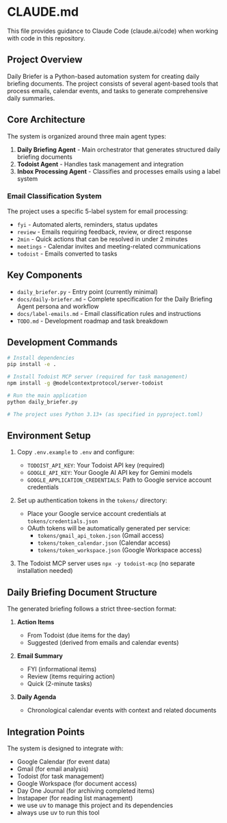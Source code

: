 # CLAUDE.md

This file provides guidance to Claude Code (claude.ai/code) when working with code in this repository.

## Project Overview

Daily Briefer is a Python-based automation system for creating daily briefing documents. The project consists of several agent-based tools that process emails, calendar events, and tasks to generate comprehensive daily summaries.

## Core Architecture

The system is organized around three main agent types:

1. **Daily Briefing Agent** - Main orchestrator that generates structured daily briefing documents
2. **Todoist Agent** - Handles task management and integration
3. **Inbox Processing Agent** - Classifies and processes emails using a label system

### Email Classification System

The project uses a specific 5-label system for email processing:
- `fyi` - Automated alerts, reminders, status updates
- `review` - Emails requiring feedback, review, or direct response 
- `2min` - Quick actions that can be resolved in under 2 minutes
- `meetings` - Calendar invites and meeting-related communications
- `todoist` - Emails converted to tasks

## Key Components

- `daily_briefer.py` - Entry point (currently minimal)
- `docs/daily-briefer.md` - Complete specification for the Daily Briefing Agent persona and workflow
- `docs/label-emails.md` - Email classification rules and instructions
- `TODO.md` - Development roadmap and task breakdown

## Development Commands

```bash
# Install dependencies
pip install -e .

# Install Todoist MCP server (required for task management)
npm install -g @modelcontextprotocol/server-todoist

# Run the main application
python daily_briefer.py

# The project uses Python 3.13+ (as specified in pyproject.toml)
```

## Environment Setup

1. Copy `.env.example` to `.env` and configure:
   - `TODOIST_API_KEY`: Your Todoist API key (required)
   - `GOOGLE_API_KEY`: Your Google AI API key for Gemini models
   - `GOOGLE_APPLICATION_CREDENTIALS`: Path to Google service account credentials

2. Set up authentication tokens in the `tokens/` directory:
   - Place your Google service account credentials at `tokens/credentials.json`
   - OAuth tokens will be automatically generated per service:
     - `tokens/gmail_api_token.json` (Gmail access)
     - `tokens/token_calendar.json` (Calendar access)
     - `tokens/token_workspace.json` (Google Workspace access)

3. The Todoist MCP server uses `npx -y todoist-mcp` (no separate installation needed)

## Daily Briefing Document Structure

The generated briefing follows a strict three-section format:

1. **Action Items**
   - From Todoist (due items for the day)
   - Suggested (derived from emails and calendar events)

2. **Email Summary** 
   - FYI (informational items)
   - Review (items requiring action)
   - Quick (2-minute tasks)

3. **Daily Agenda**
   - Chronological calendar events with context and related documents

## Integration Points

The system is designed to integrate with:
- Google Calendar (for event data)
- Gmail (for email analysis)
- Todoist (for task management)
- Google Workspace (for document access)
- Day One Journal (for archiving completed items)
- Instapaper (for reading list management)
- we use uv to manage this project and its dependencies
- always use uv to run this tool